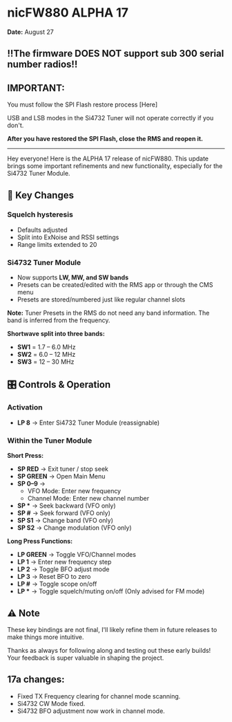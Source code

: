 # nicFW880 ALPHA 17

**Date:** August 27

## !!The firmware DOES NOT support sub 300 serial number radios!!

## IMPORTANT:
You must follow the SPI Flash restore process [Here]

USB and LSB modes in the Si4732 Tuner will not operate correctly if you don't.

**After you have restored the SPI Flash, close the RMS and reopen it.**

---

Hey everyone!
Here is the ALPHA 17 release of nicFW880. This update brings some important refinements and new functionality, especially for the Si4732 Tuner Module.

## 🔧 Key Changes

### Squelch hysteresis
- Defaults adjusted
- Split into ExNoise and RSSI settings
- Range limits extended to 20

### Si4732 Tuner Module
- Now supports **LW, MW, and SW bands**
- Presets can be created/edited with the RMS app or through the CMS menu
- Presets are stored/numbered just like regular channel slots

**Note:** Tuner Presets in the RMS do not need any band information. The band is inferred from the frequency.

**Shortwave split into three bands:**
- **SW1** = 1.7 – 6.0 MHz
- **SW2** = 6.0 – 12 MHz
- **SW3** = 12 – 30 MHz

## 🎛 Controls & Operation

### Activation
- **LP 8** → Enter Si4732 Tuner Module (reassignable)

### Within the Tuner Module

**Short Press:**
- **SP RED** → Exit tuner / stop seek
- **SP GREEN** → Open Main Menu
- **SP 0–9** →
  - VFO Mode: Enter new frequency
  - Channel Mode: Enter new channel number
- **SP \*** → Seek backward (VFO only)
- **SP #** → Seek forward (VFO only)
- **SP S1** → Change band (VFO only)
- **SP S2** → Change modulation (VFO only)

**Long Press Functions:**
- **LP GREEN** → Toggle VFO/Channel modes
- **LP 1** → Enter new frequency step
- **LP 2** → Toggle BFO adjust mode
- **LP 3** → Reset BFO to zero
- **LP #** → Toggle scope on/off
- **LP \*** → Toggle squelch/muting on/off (Only advised for FM mode)

## ⚠️ Note
These key bindings are not final, I'll likely refine them in future releases to make things more intuitive.

Thanks as always for following along and testing out these early builds! Your feedback is super valuable in shaping the project.

## 17a changes:
- Fixed TX Frequency clearing for channel mode scanning.
- Si4732 CW Mode fixed.
- Si4732 BFO adjustment now work in channel mode.
